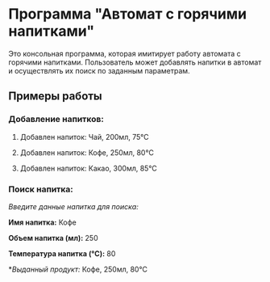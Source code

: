 # Программа "Автомат с горячими напитками"

Это консольная программа, которая имитирует работу автомата с горячими напитками. Пользователь может добавлять напитки в автомат и осуществлять их поиск по заданным параметрам.
## Примеры работы

### Добавление напитков:

1. Добавлен напиток: Чай, 200мл, 75°C

2. Добавлен напиток: Кофе, 250мл, 80°C

3. Добавлен напиток: Какао, 300мл, 85°C


### Поиск напитка:

  *Введите данные напитка для поиска:*

**Имя напитка:** Кофе

**Объем напитка (мл):** 250

**Температура напитка (°C):** 80

**Выданный продукт:* Кофе, 250мл, 80°C
